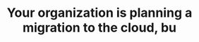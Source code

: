 ---
layout: all-exams
title: "Your organization is planning a migration to the cloud, bu"
blurb: "Skilled help can be found in the Amazon Partner Network. This question hits the AWS Practitioner Exam objective that asks test takers to be aware of a p"
quid: 261
---